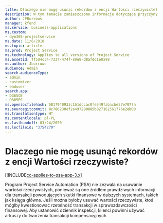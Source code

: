 ```yaml
---
title: Dlaczego nie mogę usunąć rekordów z encji Wartości rzeczywiste?
description: W tym temacie zamieszczono informacje dotyczące przyczyny niemożności usunięcia rekordów z encji Wartości rzeczywiste.
author: JPBurrows
manager: kfend
ms.service: business-applications
ms.custom:
- dyn365-projectservice
ms.date: 11/6/2018
ms.topic: article
ms.prod: Project Service
ms.technology: Applies to all versions of Project Service
ms.assetid: ff504c34-7337-474f-89e8-d8afdd1e0a98
ms.author: Jburrows
audience: Admin
search.audienceType:
- admin
- customizer
- enduser
search.app:
- D365CE
- D365PS
ms.openlocfilehash: 5817940933c161dccac0fe549fabacbe57e7077a
ms.sourcegitcommit: 8c786230ef2a497280885b827162561776e2eb00
ms.translationtype: HT
ms.contentlocale: pl-PL
ms.lasthandoff: 03/24/2020
ms.locfileid: "3754279"
---
```

# <a name="why-cant-i-delete-records-from-the-actuals-entity"></a>Dlaczego nie mogę usunąć rekordów z encji Wartości rzeczywiste?

[!INCLUDE[cc-applies-to-psa-app-3.x](../includes/cc-applies-to-psa-app-3x.md)]

Program Project Service Automation (PSA) nie zezwala na usuwanie wartości rzeczywistych, ponieważ są one źródłem prawdziwych informacji dla transakcji powodujących skutki finansowe w dalszych systemach, takich jak księga główna. Jeśli można byłoby usuwać wartości rzeczywiste, ktoś mógłby kwestionować rzetelność transakcji w sprawozdawczości finansowej. Aby ustanowić dziennik inspekcji, klienci powinni używać arkuszy do tworzenia transakcji kompensacyjnych.

